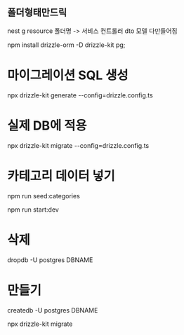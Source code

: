 ## 폴더형태만드릭

 nest g resource 폴더명 -> 서비스 컨트롤러 dto 모델 다만들어짐 

npm install drizzle-orm -D drizzle-kit pg;


# 마이그레이션 SQL 생성
npx drizzle-kit generate --config=drizzle.config.ts

# 실제 DB에 적용
npx drizzle-kit migrate --config=drizzle.config.ts

# 카테고리 데이터 넣기
npm run seed:categories  

npm run start:dev

# 삭제 
dropdb   -U postgres DBNAME
# 만들기 
createdb -U postgres DBNAME


npx drizzle-kit migrate